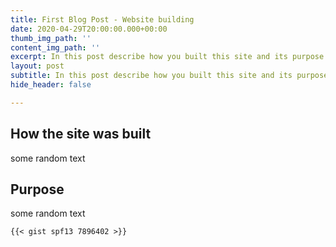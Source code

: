 ```yaml
---
title: First Blog Post - Website building
date: 2020-04-29T20:00:00.000+00:00
thumb_img_path: ''
content_img_path: ''
excerpt: In this post describe how you built this site and its purpose
layout: post
subtitle: In this post describe how you built this site and its purpose
hide_header: false

---
```

## How the site was built

some random text

## Purpose

some random text

    {{< gist spf13 7896402 >}}